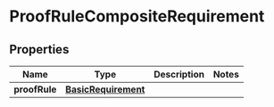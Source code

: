 

# ProofRuleCompositeRequirement


## Properties

| Name | Type | Description | Notes |
|------------ | ------------- | ------------- | -------------|
|**proofRule** | [**BasicRequirement**](BasicRequirement.md) |  |  |




